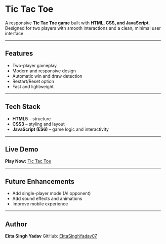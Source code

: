 # Tic Tac Toe

A responsive **Tic Tac Toe game** built with **HTML, CSS, and JavaScript**.
Designed for two players with smooth interactions and a clean, minimal user interface.

---

## Features

* Two-player gameplay
* Modern and responsive design
* Automatic win and draw detection
* Restart/Reset option
* Fast and lightweight

---

## Tech Stack

* **HTML5** – structure
* **CSS3** – styling and layout
* **JavaScript (ES6)** – game logic and interactivity

---

## Live Demo

**Play Now:** [Tic Tac Toe](https://ektasinghyadav07.github.io/Tic-Tac-Toe/)

---


## Future Enhancements

* Add single-player mode (AI opponent)
* Add sound effects and animations
* Improve mobile experience

---

## Author

**Ekta Singh Yadav**
GitHub: [EktaSinghYadav07](https://github.com/EktaSinghYadav07)

